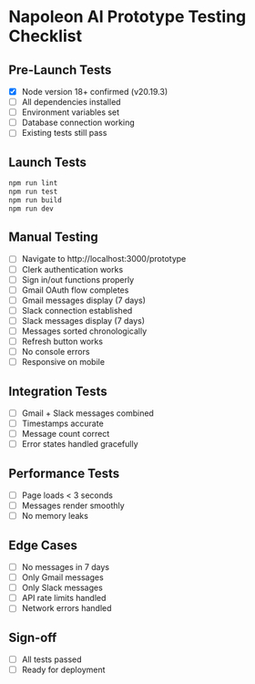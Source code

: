# Napoleon AI Prototype Testing Checklist

## Pre-Launch Tests
- [x] Node version 18+ confirmed (v20.19.3)
- [ ] All dependencies installed
- [ ] Environment variables set
- [ ] Database connection working
- [ ] Existing tests still pass

## Launch Tests
```bash
npm run lint
npm run test
npm run build
npm run dev
```

## Manual Testing
- [ ] Navigate to http://localhost:3000/prototype
- [ ] Clerk authentication works
- [ ] Sign in/out functions properly
- [ ] Gmail OAuth flow completes
- [ ] Gmail messages display (7 days)
- [ ] Slack connection established
- [ ] Slack messages display (7 days)
- [ ] Messages sorted chronologically
- [ ] Refresh button works
- [ ] No console errors
- [ ] Responsive on mobile

## Integration Tests
- [ ] Gmail + Slack messages combined
- [ ] Timestamps accurate
- [ ] Message count correct
- [ ] Error states handled gracefully

## Performance Tests
- [ ] Page loads < 3 seconds
- [ ] Messages render smoothly
- [ ] No memory leaks

## Edge Cases
- [ ] No messages in 7 days
- [ ] Only Gmail messages
- [ ] Only Slack messages
- [ ] API rate limits handled
- [ ] Network errors handled

## Sign-off
- [ ] All tests passed
- [ ] Ready for deployment
